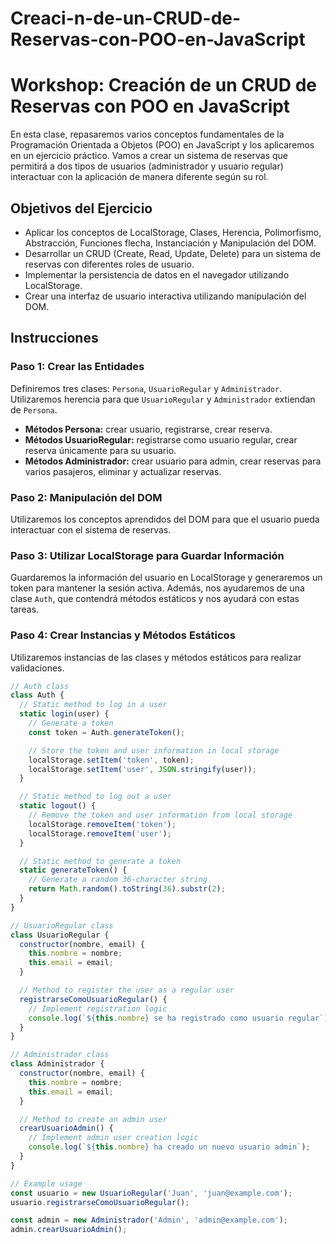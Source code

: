 # Creaci-n-de-un-CRUD-de-Reservas-con-POO-en-JavaScript
# Workshop: Creación de un CRUD de Reservas con POO en JavaScript

En esta clase, repasaremos varios conceptos fundamentales de la Programación Orientada a Objetos (POO) en JavaScript y los aplicaremos en un ejercicio práctico. Vamos a crear un sistema de reservas que permitirá a dos tipos de usuarios (administrador y usuario regular) interactuar con la aplicación de manera diferente según su rol.

## Objetivos del Ejercicio
- Aplicar los conceptos de LocalStorage, Clases, Herencia, Polimorfismo, Abstracción, Funciones flecha, Instanciación y Manipulación del DOM.
- Desarrollar un CRUD (Create, Read, Update, Delete) para un sistema de reservas con diferentes roles de usuario.
- Implementar la persistencia de datos en el navegador utilizando LocalStorage.
- Crear una interfaz de usuario interactiva utilizando manipulación del DOM.

## Instrucciones

### Paso 1: Crear las Entidades
Definiremos tres clases: `Persona`, `UsuarioRegular` y `Administrador`. Utilizaremos herencia para que `UsuarioRegular` y `Administrador` extiendan de `Persona`.

- **Métodos Persona:** crear usuario, registrarse, crear reserva.
- **Métodos UsuarioRegular:** registrarse como usuario regular, crear reserva únicamente para su usuario.
- **Métodos Administrador:** crear usuario para admin, crear reservas para varios pasajeros, eliminar y actualizar reservas.

### Paso 2: Manipulación del DOM
Utilizaremos los conceptos aprendidos del DOM para que el usuario pueda interactuar con el sistema de reservas.

### Paso 3: Utilizar LocalStorage para Guardar Información
Guardaremos la información del usuario en LocalStorage y generaremos un token para mantener la sesión activa. Además, nos ayudaremos de una clase `Auth`, que contendrá métodos estáticos y nos ayudará con estas tareas.

### Paso 4: Crear Instancias y Métodos Estáticos
Utilizaremos instancias de las clases y métodos estáticos para realizar validaciones.

```javascript
// Auth class
class Auth {
  // Static method to log in a user
  static login(user) {
    // Generate a token
    const token = Auth.generateToken();

    // Store the token and user information in local storage
    localStorage.setItem('token', token);
    localStorage.setItem('user', JSON.stringify(user));
  }

  // Static method to log out a user
  static logout() {
    // Remove the token and user information from local storage
    localStorage.removeItem('token');
    localStorage.removeItem('user');
  }

  // Static method to generate a token
  static generateToken() {
    // Generate a random 36-character string
    return Math.random().toString(36).substr(2);
  }
}

// UsuarioRegular class
class UsuarioRegular {
  constructor(nombre, email) {
    this.nombre = nombre;
    this.email = email;
  }

  // Method to register the user as a regular user
  registrarseComoUsuarioRegular() {
    // Implement registration logic
    console.log(`${this.nombre} se ha registrado como usuario regular`);
  }
}

// Administrador class
class Administrador {
  constructor(nombre, email) {
    this.nombre = nombre;
    this.email = email;
  }

  // Method to create an admin user
  crearUsuarioAdmin() {
    // Implement admin user creation logic
    console.log(`${this.nombre} ha creado un nuevo usuario admin`);
  }
}

// Example usage
const usuario = new UsuarioRegular('Juan', 'juan@example.com');
usuario.registrarseComoUsuarioRegular();

const admin = new Administrador('Admin', 'admin@example.com');
admin.crearUsuarioAdmin();
```